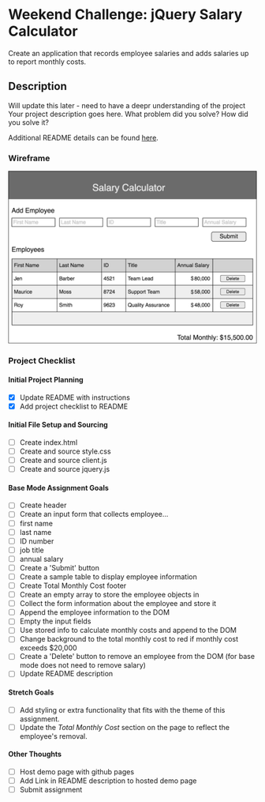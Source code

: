 # Weekend Challenge: jQuery Salary Calculator
Create an application that records employee salaries and adds salaries up to report monthly costs. 

## Description

Will update this later - need to have a deepr understanding of the project 
Your project description goes here. What problem did you solve? How did you solve it?

Additional README details can be found [here](https://github.com/PrimeAcademy/readme-template/blob/master/README.md).

### Wireframe

![Wireframe](salary-calc-wireframe.png)

### Project Checklist
#### Initial Project Planning
- [X] Update README with instructions
- [X] Add project checklist to README
#### Initial File Setup and Sourcing
- [ ] Create index.html
- [ ] Create and source style.css
- [ ] Create and source client.js
- [ ] Create and source jquery.js
#### Base Mode Assignment Goals
- [ ] Create header
- [ ] Create an input form that collects employee...
- [ ] first name
- [ ] last name
- [ ] ID number
- [ ] job title
- [ ] annual salary
- [ ] Create a 'Submit' button 
- [ ] Create a sample table to display employee information
- [ ] Create Total Monthly Cost footer
- [ ] Create an empty array to store the employee objects in
- [ ] Collect the form information about the employee and store it
- [ ] Append the employee information to the DOM
- [ ] Empty the input fields
- [ ] Use stored info to calculate monthly costs and append to the DOM
- [ ] Change background to the total monthly cost to red if monthly cost exceeds $20,000
- [ ] Create a 'Delete' button to remove an employee from the DOM (for base mode does not need to remove salary)
- [ ] Update README description
#### Stretch Goals
- [ ] Add styling or extra functionality that fits with the theme of this assignment.
- [ ] Update the _Total Monthly Cost_ section on the page to reflect the employee's removal.
#### Other Thoughts
- [ ] Host demo page with github pages
- [ ] Add Link in README description to hosted demo page
- [ ] Submit assignment